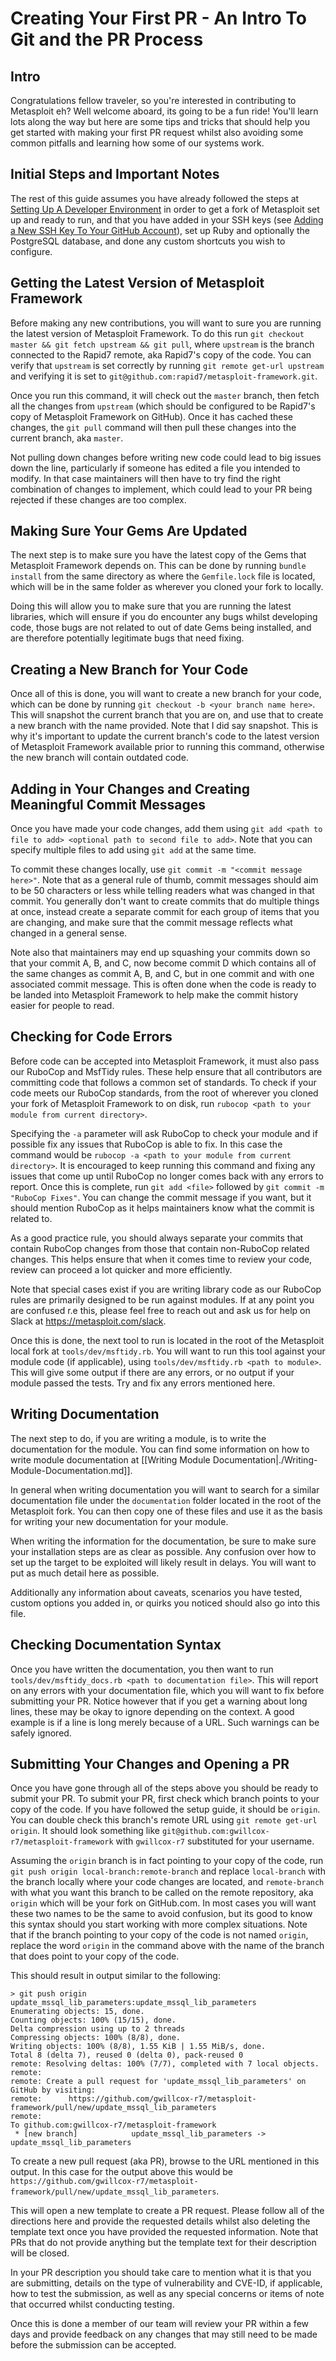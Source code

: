 # Creating Your First PR - An Intro To Git and the PR Process
## Intro
Congratulations fellow traveler, so you're interested in contributing to Metasploit eh? Well welcome aboard, its going to be a fun ride!
You'll learn lots along the way but here are some tips and tricks that should help you get started with making your first PR request
whilst also avoiding some common pitfalls and learning how some of our systems work.

## Initial Steps and Important Notes
The rest of this guide assumes you have already followed the steps at [Setting Up A Developer Environment](https://r-7.co/MSF-DEV) in order to get
a fork of Metasploit set up and ready to run, and that you have added in your SSH keys
(see [Adding a New SSH Key To Your GitHub Account](https://docs.github.com/en/authentication/connecting-to-github-with-ssh/adding-a-new-ssh-key-to-your-github-account)),
set up Ruby and optionally the PostgreSQL database, and done any custom shortcuts you wish to configure.

## Getting the Latest Version of Metasploit Framework
Before making any new contributions, you will want to sure you are running the latest version of Metasploit Framework.
To do this run `git checkout master && git fetch upstream && git pull`, where `upstream` is the branch connected to the
Rapid7 remote, aka Rapid7's copy of the code. You can verify that `upstream` is set correctly by running `git remote get-url upstream`
and verifying it is set to `git@github.com:rapid7/metasploit-framework.git`.

Once you run this command, it will check out the `master` branch, then fetch all
the changes from `upstream` (which should be configured to be Rapid7's copy of Metasploit Framework on GitHub). Once
it has cached these changes, the `git pull` command will then pull these changes into the current branch, aka `master`.

Not pulling down changes before writing new code could lead to big issues down the line, particularly if someone has edited a file
you intended to modify. In that case maintainers will then have to try find the right combination of changes to implement, which could lead
to your PR being rejected if these changes are too complex.

## Making Sure Your Gems Are Updated
The next step is to make sure you have the latest copy of the Gems that Metasploit Framework depends on. This can be done by running `bundle install`
from the same directory as where the `Gemfile.lock` file is located, which will be in the same folder as wherever you cloned your fork to locally.

Doing this will allow you to make sure that you are running the latest libraries, which will ensure if you do encounter any bugs whilst
developing code, those bugs are not related to out of date Gems being installed, and are therefore potentially legitimate bugs that need fixing.

## Creating a New Branch for Your Code
Once all of this is done, you will want to create a new branch for your code, which can be done by running `git checkout -b <your branch name here>`.
This will snapshot the current branch that you are on, and use that to create a new branch with the name provided. Note that I did say snapshot. This is
why it's important to update the current branch's code to the latest version of Metasploit Framework available prior to running this command,
otherwise the new branch will contain outdated code.

## Adding in Your Changes and Creating Meaningful Commit Messages
Once you have made your code changes, add them using `git add <path to file to add> <optional path to second file to add>`. Note that you can
specify multiple files to add using `git add` at the same time.

To commit these changes locally, use `git commit -m "<commit message here>"`. Note that as a general rule of thumb, commit messages should aim
to be 50 characters or less while telling readers what was changed in that commit. You generally don't want to create commits that do multiple things at once,
instead create a separate commit for each group of items that you are changing, and make sure that the commit message reflects what changed in a general sense.

Note also that maintainers may end up squashing your commits down so that your commit A, B, and C, now become commit D which
contains all of the same changes as commit A, B, and C, but in one commit and with one associated commit message. This is often
done when the code is ready to be landed into Metasploit Framework to help make the commit history easier for people to read.

## Checking for Code Errors
Before code can be accepted into Metasploit Framework, it must also pass our RuboCop and MsfTidy rules. These help ensure that
all contributors are committing code that follows a common set of standards. To check if your code meets our RuboCop standards,
from the root of wherever you cloned your fork of Metasploit Framework to on disk, run `rubocop <path to your module from current directory>`.

Specifying the `-a` parameter will ask RuboCop to check your module and if possible fix any issues that RuboCop is able to fix.
In this case the command would be `rubocop -a <path to your module from current directory>`. It is encouraged to keep running
this command and fixing any issues that come up until RuboCop no longer comes back with any errors to report. Once this is
complete, run `git add <file>` followed by `git commit -m "RuboCop Fixes"`. You can change the commit message if you
want, but it should mention RuboCop as it helps maintainers know what the commit is related to.

As a good practice rule, you should always separate your commits that contain RuboCop changes from those that contain non-RuboCop related changes.
This helps ensure that when it comes time to review your code, review can proceed a lot quicker and more efficiently.

Note that special cases exist if you are writing library code as our RuboCop rules are primarily designed to be run against modules.
If at any point you are confused r.e this, please feel free to reach out and ask us for help on Slack at https://metasploit.com/slack.

Once this is done, the next tool to run is located in the root of the Metasploit local fork at `tools/dev/msftidy.rb`. You will want to run this tool
against your module code (if applicable), using `tools/dev/msftidy.rb <path to module>`. This will give some output if there are any errors, or no output
if your module passed the tests. Try and fix any errors mentioned here.

## Writing Documentation
The next step to do, if you are writing a module, is to write the documentation for the module. You can find some information
on how to write module documentation at [[Writing Module Documentation|./Writing-Module-Documentation.md]].

In general when writing documentation you will want to search for a similar documentation file under the `documentation`
folder located in the root of the Metasploit fork. You can then copy one of these files and use it as the basis for writing
your new documentation for your module.

When writing the information for the documentation, be sure to make sure your installation steps are as clear as possible. Any confusion over
how to set up the target to be exploited will likely result in delays. You will want to put as much detail here as possible.

Additionally any information about caveats, scenarios you have tested, custom options you added in, or quirks you noticed
should also go into this file.

## Checking Documentation Syntax
Once you have written the documentation, you then want to run `tools/dev/msftidy_docs.rb <path to documentation file>`. This will report on any
errors with your documentation file, which you will want to fix before submitting your PR. Notice however that if you get a warning about long lines,
these may be okay to ignore depending on the context. A good example is if a line is long merely because of a URL. Such warnings can be
safely ignored.

## Submitting Your Changes and Opening a PR
Once you have gone through all of the steps above you should be ready to submit your PR. To submit your PR, first check which
branch points to your copy of the code. If you have followed the setup guide, it should be `origin`. You can double check this
branch's remote URL using `git remote get-url origin`. It should look something like `git@github.com:gwillcox-r7/metasploit-framework`
with `gwillcox-r7` substituted for your username.

Assuming the `origin` branch is in fact pointing to your copy of the code, run `git push origin local-branch:remote-branch`
and replace `local-branch` with the branch locally where your code changes are located, and `remote-branch` with what
you want this branch to be called on the remote repository, aka `origin` which will be your fork on GitHub.com. In most
cases you will want these two names to be the same to avoid confusion, but its good to know this syntax should you
start working with more complex situations. Note that if the branch pointing to your copy of the code is not named `origin`,
replace the word `origin` in the command above with the name of the branch that does point to your copy of the code.

This should result in output similar to the following:

```
> git push origin update_mssql_lib_parameters:update_mssql_lib_parameters
Enumerating objects: 15, done.
Counting objects: 100% (15/15), done.
Delta compression using up to 2 threads
Compressing objects: 100% (8/8), done.
Writing objects: 100% (8/8), 1.55 KiB | 1.55 MiB/s, done.
Total 8 (delta 7), reused 0 (delta 0), pack-reused 0
remote: Resolving deltas: 100% (7/7), completed with 7 local objects.
remote:
remote: Create a pull request for 'update_mssql_lib_parameters' on GitHub by visiting:
remote:      https://github.com/gwillcox-r7/metasploit-framework/pull/new/update_mssql_lib_parameters
remote:
To github.com:gwillcox-r7/metasploit-framework
 * [new branch]            update_mssql_lib_parameters -> update_mssql_lib_parameters
```

To create a new pull request (aka PR), browse to the URL mentioned in this output. In this case for the output above this would
be `https://github.com/gwillcox-r7/metasploit-framework/pull/new/update_mssql_lib_parameters`.

This will open a new template to create a PR request. Please follow all of the directions here and provide the requested details whilst also
deleting the template text once you have provided the requested information. Note that PRs that do not provide anything but the template text for
their description will be closed.

In your PR description you should take care to mention what it is that you are submitting, details on the type of vulnerability and CVE-ID,
if applicable, how to test the submission, as well as any special concerns or items of note that occurred whilst conducting testing.

Once this is done a member of our team will review your PR within a few days and provide feedback on any changes that may still need to be made
before the submission can be accepted.
